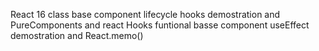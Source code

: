 React 16 class base component lifecycle hooks demostration and PureComponents
and react Hooks funtional basse component useEffect demostration and React.memo()
